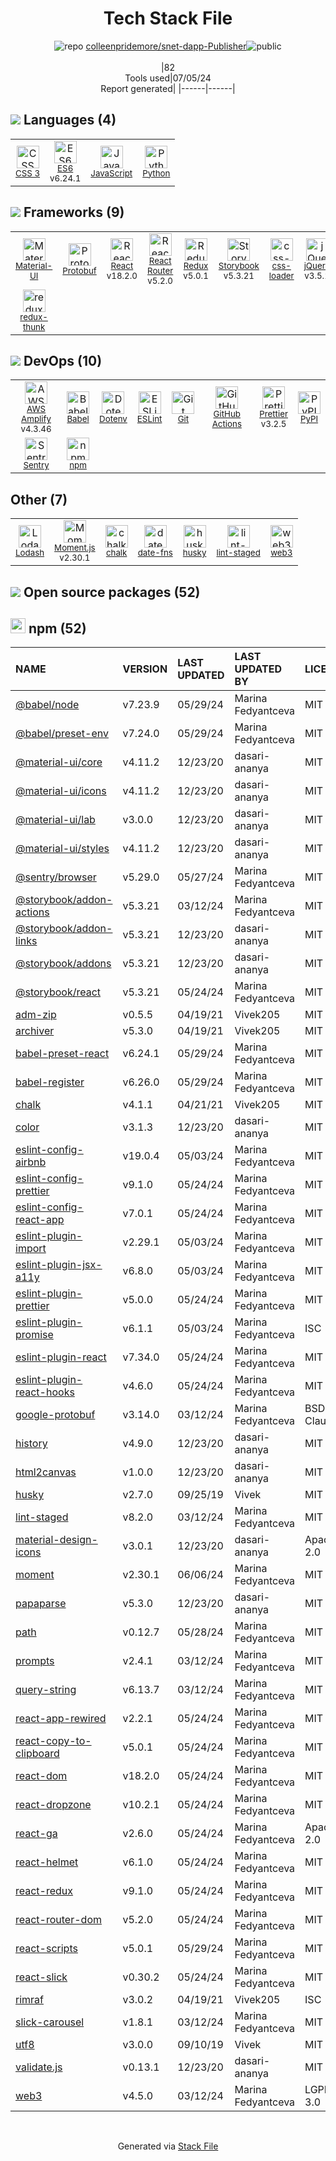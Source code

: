 <!--
&lt;--- Readme.md Snippet without images Start ---&gt;
## Tech Stack
colleenpridemore/snet-dapp-Publisher is built on the following main stack:

- [ES6](http://www.ecma-international.org/ecma-262/6.0/) – Languages
- [JavaScript](https://developer.mozilla.org/en-US/docs/Web/JavaScript) – Languages
- [Python](https://www.python.org) – Languages
- [Material-UI](https://github.com/mui/material-ui) – Front-End Frameworks
- [Protobuf](https://developers.google.com/protocol-buffers/) – Serialization Frameworks
- [React](https://reactjs.org/) – Javascript UI Libraries
- [React Router](https://github.com/rackt/react-router) – JavaScript Framework Components
- [Redux](https://redux.js.org/) – State Management Library
- [Storybook](https://storybook.js.org/) – JavaScript Framework Components
- [css-loader](https://github.com/webpack-contrib/css-loader) – CSS Pre-processors / Extensions
- [jQuery](http://jquery.com/) – Javascript UI Libraries
- [redux-thunk](https://github.com/gaearon/redux-thunk) – State Management Library
- [AWS Amplify](https://github.com/aws/aws-amplify) – AWS Tools
- [Babel](http://babeljs.io/) – JavaScript Compilers
- [ESLint](http://eslint.org/) – Code Review
- [GitHub Actions](https://github.com/features/actions) – Continuous Integration
- [Prettier](https://prettier.io/) – Code Review
- [Sentry](https://sentry.io/welcome/?utm_source=stackshare&utm_medium=link&utm_campaign=profile) – Exception Monitoring
- [Lodash](https://lodash.com) – Javascript Utilities & Libraries
- [Moment.js](http://momentjs.com/) – Javascript Utilities & Libraries
- [date-fns](https://date-fns.org/) – Javascript Utilities & Libraries

Full tech stack [here](/techstack.md)

&lt;--- Readme.md Snippet without images End ---&gt;

&lt;--- Readme.md Snippet with images Start ---&gt;
## Tech Stack
colleenpridemore/snet-dapp-Publisher is built on the following main stack:

- <img width='25' height='25' src='https://img.stackshare.io/service/4109/16407404782_8b9c57eab3.jpg' alt='ES6'/> [ES6](http://www.ecma-international.org/ecma-262/6.0/) – Languages
- <img width='25' height='25' src='https://img.stackshare.io/service/1209/javascript.jpeg' alt='JavaScript'/> [JavaScript](https://developer.mozilla.org/en-US/docs/Web/JavaScript) – Languages
- <img width='25' height='25' src='https://img.stackshare.io/service/993/pUBY5pVj.png' alt='Python'/> [Python](https://www.python.org) – Languages
- <img width='25' height='25' src='https://img.stackshare.io/service/1904/default_44d81cb9fadbc3688b7e91a6d5217d0ea5358b57.png' alt='Material-UI'/> [Material-UI](https://github.com/mui/material-ui) – Front-End Frameworks
- <img width='25' height='25' src='https://img.stackshare.io/service/4393/ma2jqJKH_400x400.png' alt='Protobuf'/> [Protobuf](https://developers.google.com/protocol-buffers/) – Serialization Frameworks
- <img width='25' height='25' src='https://img.stackshare.io/service/1020/OYIaJ1KK.png' alt='React'/> [React](https://reactjs.org/) – Javascript UI Libraries
- <img width='25' height='25' src='https://img.stackshare.io/service/3350/8261421.png' alt='React Router'/> [React Router](https://github.com/rackt/react-router) – JavaScript Framework Components
- <img width='25' height='25' src='https://img.stackshare.io/service/4074/13142323.png' alt='Redux'/> [Redux](https://redux.js.org/) – State Management Library
- <img width='25' height='25' src='https://img.stackshare.io/service/9240/sOct-Txm_400x400.png' alt='Storybook'/> [Storybook](https://storybook.js.org/) – JavaScript Framework Components
- <img width='25' height='25' src='https://img.stackshare.io/service/8074/default_d2b16fd6997fb2e164de645a34f9b8d5a880d999.png' alt='css-loader'/> [css-loader](https://github.com/webpack-contrib/css-loader) – CSS Pre-processors / Extensions
- <img width='25' height='25' src='https://img.stackshare.io/service/1021/lxEKmMnB_400x400.jpg' alt='jQuery'/> [jQuery](http://jquery.com/) – Javascript UI Libraries
- <img width='25' height='25' src='https://img.stackshare.io/service/5448/13142323.png' alt='redux-thunk'/> [redux-thunk](https://github.com/gaearon/redux-thunk) – State Management Library
- <img width='25' height='25' src='https://img.stackshare.io/no-img-open-source.png' alt='AWS Amplify'/> [AWS Amplify](https://github.com/aws/aws-amplify) – AWS Tools
- <img width='25' height='25' src='https://img.stackshare.io/service/2739/-1wfGjNw.png' alt='Babel'/> [Babel](http://babeljs.io/) – JavaScript Compilers
- <img width='25' height='25' src='https://img.stackshare.io/service/3337/Q4L7Jncy.jpg' alt='ESLint'/> [ESLint](http://eslint.org/) – Code Review
- <img width='25' height='25' src='https://img.stackshare.io/service/11563/actions.png' alt='GitHub Actions'/> [GitHub Actions](https://github.com/features/actions) – Continuous Integration
- <img width='25' height='25' src='https://img.stackshare.io/service/7035/default_66f265943abed56bcdbfca1c866a4261b1fbb063.jpg' alt='Prettier'/> [Prettier](https://prettier.io/) – Code Review
- <img width='25' height='25' src='https://img.stackshare.io/service/191/default_9262326592c97828a2a4299dec085a3674dd05f4.png' alt='Sentry'/> [Sentry](https://sentry.io/welcome/?utm_source=stackshare&utm_medium=link&utm_campaign=profile) – Exception Monitoring
- <img width='25' height='25' src='https://img.stackshare.io/service/2438/lodash.png' alt='Lodash'/> [Lodash](https://lodash.com) – Javascript Utilities & Libraries
- <img width='25' height='25' src='https://img.stackshare.io/service/3643/Xrtdc94q_400x400.png' alt='Moment.js'/> [Moment.js](http://momentjs.com/) – Javascript Utilities & Libraries
- <img width='25' height='25' src='https://img.stackshare.io/service/10865/default_5551fb8853689f607a2bc0d5a09355d5a3d52bf0.png' alt='date-fns'/> [date-fns](https://date-fns.org/) – Javascript Utilities & Libraries

Full tech stack [here](/techstack.md)

&lt;--- Readme.md Snippet with images End ---&gt;
-->
<div align="center">

# Tech Stack File
![](https://img.stackshare.io/repo.svg "repo") [colleenpridemore/snet-dapp-Publisher](https://github.com/colleenpridemore/snet-dapp-Publisher)![](https://img.stackshare.io/public_badge.svg "public")
<br/><br/>
|82<br/>Tools used|07/05/24 <br/>Report generated|
|------|------|
</div>

## <img src='https://img.stackshare.io/languages.svg'/> Languages (4)
<table><tr>
  <td align='center'>
  <img width='36' height='36' src='https://img.stackshare.io/service/6727/css.png' alt='CSS 3'>
  <br>
  <sub><a href="https://developer.mozilla.org/en-US/docs/Web/CSS/CSS3">CSS 3</a></sub>
  <br>
  <sub></sub>
</td>

<td align='center'>
  <img width='36' height='36' src='https://img.stackshare.io/service/4109/16407404782_8b9c57eab3.jpg' alt='ES6'>
  <br>
  <sub><a href="http://www.ecma-international.org/ecma-262/6.0/">ES6</a></sub>
  <br>
  <sub>v6.24.1</sub>
</td>

<td align='center'>
  <img width='36' height='36' src='https://img.stackshare.io/service/1209/javascript.jpeg' alt='JavaScript'>
  <br>
  <sub><a href="https://developer.mozilla.org/en-US/docs/Web/JavaScript">JavaScript</a></sub>
  <br>
  <sub></sub>
</td>

<td align='center'>
  <img width='36' height='36' src='https://img.stackshare.io/service/993/pUBY5pVj.png' alt='Python'>
  <br>
  <sub><a href="https://www.python.org">Python</a></sub>
  <br>
  <sub></sub>
</td>

</tr>
</table>

## <img src='https://img.stackshare.io/frameworks.svg'/> Frameworks (9)
<table><tr>
  <td align='center'>
  <img width='36' height='36' src='https://img.stackshare.io/service/1904/default_44d81cb9fadbc3688b7e91a6d5217d0ea5358b57.png' alt='Material-UI'>
  <br>
  <sub><a href="https://github.com/mui/material-ui">Material-UI</a></sub>
  <br>
  <sub></sub>
</td>

<td align='center'>
  <img width='36' height='36' src='https://img.stackshare.io/service/4393/ma2jqJKH_400x400.png' alt='Protobuf'>
  <br>
  <sub><a href="https://developers.google.com/protocol-buffers/">Protobuf</a></sub>
  <br>
  <sub></sub>
</td>

<td align='center'>
  <img width='36' height='36' src='https://img.stackshare.io/service/1020/OYIaJ1KK.png' alt='React'>
  <br>
  <sub><a href="https://reactjs.org/">React</a></sub>
  <br>
  <sub>v18.2.0</sub>
</td>

<td align='center'>
  <img width='36' height='36' src='https://img.stackshare.io/service/3350/8261421.png' alt='React Router'>
  <br>
  <sub><a href="https://github.com/rackt/react-router">React Router</a></sub>
  <br>
  <sub>v5.2.0</sub>
</td>

<td align='center'>
  <img width='36' height='36' src='https://img.stackshare.io/service/4074/13142323.png' alt='Redux'>
  <br>
  <sub><a href="https://redux.js.org/">Redux</a></sub>
  <br>
  <sub>v5.0.1</sub>
</td>

<td align='center'>
  <img width='36' height='36' src='https://img.stackshare.io/service/9240/sOct-Txm_400x400.png' alt='Storybook'>
  <br>
  <sub><a href="https://storybook.js.org/">Storybook</a></sub>
  <br>
  <sub>v5.3.21</sub>
</td>

<td align='center'>
  <img width='36' height='36' src='https://img.stackshare.io/service/8074/default_d2b16fd6997fb2e164de645a34f9b8d5a880d999.png' alt='css-loader'>
  <br>
  <sub><a href="https://github.com/webpack-contrib/css-loader">css-loader</a></sub>
  <br>
  <sub></sub>
</td>

<td align='center'>
  <img width='36' height='36' src='https://img.stackshare.io/service/1021/lxEKmMnB_400x400.jpg' alt='jQuery'>
  <br>
  <sub><a href="http://jquery.com/">jQuery</a></sub>
  <br>
  <sub>v3.5.1</sub>
</td>

</tr>
<tr>
  <td align='center'>
  <img width='36' height='36' src='https://img.stackshare.io/service/5448/13142323.png' alt='redux-thunk'>
  <br>
  <sub><a href="https://github.com/gaearon/redux-thunk">redux-thunk</a></sub>
  <br>
  <sub></sub>
</td>

</tr>
</table>

## <img src='https://img.stackshare.io/devops.svg'/> DevOps (10)
<table><tr>
  <td align='center'>
  <img width='36' height='36' src='https://img.stackshare.io/no-img-open-source.png' alt='AWS Amplify'>
  <br>
  <sub><a href="https://github.com/aws/aws-amplify">AWS Amplify</a></sub>
  <br>
  <sub>v4.3.46</sub>
</td>

<td align='center'>
  <img width='36' height='36' src='https://img.stackshare.io/service/2739/-1wfGjNw.png' alt='Babel'>
  <br>
  <sub><a href="http://babeljs.io/">Babel</a></sub>
  <br>
  <sub></sub>
</td>

<td align='center'>
  <img width='36' height='36' src='https://img.stackshare.io/service/8067/default_90dcb1286af7685c68df319c764b80704df1155b.png' alt='Dotenv'>
  <br>
  <sub><a href="https://github.com/motdotla/dotenv">Dotenv</a></sub>
  <br>
  <sub></sub>
</td>

<td align='center'>
  <img width='36' height='36' src='https://img.stackshare.io/service/3337/Q4L7Jncy.jpg' alt='ESLint'>
  <br>
  <sub><a href="http://eslint.org/">ESLint</a></sub>
  <br>
  <sub></sub>
</td>

<td align='center'>
  <img width='36' height='36' src='https://img.stackshare.io/service/1046/git.png' alt='Git'>
  <br>
  <sub><a href="http://git-scm.com/">Git</a></sub>
  <br>
  <sub></sub>
</td>

<td align='center'>
  <img width='36' height='36' src='https://img.stackshare.io/service/11563/actions.png' alt='GitHub Actions'>
  <br>
  <sub><a href="https://github.com/features/actions">GitHub Actions</a></sub>
  <br>
  <sub></sub>
</td>

<td align='center'>
  <img width='36' height='36' src='https://img.stackshare.io/service/7035/default_66f265943abed56bcdbfca1c866a4261b1fbb063.jpg' alt='Prettier'>
  <br>
  <sub><a href="https://prettier.io/">Prettier</a></sub>
  <br>
  <sub>v3.2.5</sub>
</td>

<td align='center'>
  <img width='36' height='36' src='https://img.stackshare.io/service/12572/-RIWgodF_400x400.jpg' alt='PyPI'>
  <br>
  <sub><a href="https://pypi.org/">PyPI</a></sub>
  <br>
  <sub></sub>
</td>

</tr>
<tr>
  <td align='center'>
  <img width='36' height='36' src='https://img.stackshare.io/service/191/default_9262326592c97828a2a4299dec085a3674dd05f4.png' alt='Sentry'>
  <br>
  <sub><a href="https://sentry.io/welcome/?utm_source=stackshare&utm_medium=link&utm_campaign=profile">Sentry</a></sub>
  <br>
  <sub></sub>
</td>

<td align='center'>
  <img width='36' height='36' src='https://img.stackshare.io/service/1120/lejvzrnlpb308aftn31u.png' alt='npm'>
  <br>
  <sub><a href="https://www.npmjs.com/">npm</a></sub>
  <br>
  <sub></sub>
</td>

</tr>
</table>

## Other (7)
<table><tr>
  <td align='center'>
  <img width='36' height='36' src='https://img.stackshare.io/service/2438/lodash.png' alt='Lodash'>
  <br>
  <sub><a href="https://lodash.com">Lodash</a></sub>
  <br>
  <sub></sub>
</td>

<td align='center'>
  <img width='36' height='36' src='https://img.stackshare.io/service/3643/Xrtdc94q_400x400.png' alt='Moment.js'>
  <br>
  <sub><a href="http://momentjs.com/">Moment.js</a></sub>
  <br>
  <sub>v2.30.1</sub>
</td>

<td align='center'>
  <img width='36' height='36' src='https://img.stackshare.io/service/8072/13122722.png' alt='chalk'>
  <br>
  <sub><a href="https://github.com/chalk/chalk">chalk</a></sub>
  <br>
  <sub></sub>
</td>

<td align='center'>
  <img width='36' height='36' src='https://img.stackshare.io/service/10865/default_5551fb8853689f607a2bc0d5a09355d5a3d52bf0.png' alt='date-fns'>
  <br>
  <sub><a href="https://date-fns.org/">date-fns</a></sub>
  <br>
  <sub></sub>
</td>

<td align='center'>
  <img width='36' height='36' src='https://img.stackshare.io/service/9527/5502029.jpeg' alt='husky'>
  <br>
  <sub><a href="https://github.com/typicode/husky">husky</a></sub>
  <br>
  <sub></sub>
</td>

<td align='center'>
  <img width='36' height='36' src='https://img.stackshare.io/service/10577/11071.jpeg' alt='lint-staged'>
  <br>
  <sub><a href="https://github.com/okonet/lint-staged">lint-staged</a></sub>
  <br>
  <sub></sub>
</td>

<td align='center'>
  <img width='36' height='36' src='https://img.stackshare.io/service/8418/no-img-open-source.png' alt='web3'>
  <br>
  <sub><a href="https://github.com/ethereum/web3.js/">web3</a></sub>
  <br>
  <sub></sub>
</td>

</tr>
</table>


## <img src='https://img.stackshare.io/group.svg' /> Open source packages (52)</h2>

## <img width='24' height='24' src='https://img.stackshare.io/service/1120/lejvzrnlpb308aftn31u.png'/> npm (52)

|NAME|VERSION|LAST UPDATED|LAST UPDATED BY|LICENSE|VULNERABILITIES|
|:------|:------|:------|:------|:------|:------|
|[@babel/node](https://www.npmjs.com/@babel/node)|v7.23.9|05/29/24|Marina Fedyantceva |MIT|N/A|
|[@babel/preset-env](https://www.npmjs.com/@babel/preset-env)|v7.24.0|05/29/24|Marina Fedyantceva |MIT|N/A|
|[@material-ui/core](https://www.npmjs.com/@material-ui/core)|v4.11.2|12/23/20|dasari-ananya |MIT|N/A|
|[@material-ui/icons](https://www.npmjs.com/@material-ui/icons)|v4.11.2|12/23/20|dasari-ananya |MIT|N/A|
|[@material-ui/lab](https://www.npmjs.com/@material-ui/lab)|v3.0.0|12/23/20|dasari-ananya |MIT|N/A|
|[@material-ui/styles](https://www.npmjs.com/@material-ui/styles)|v4.11.2|12/23/20|dasari-ananya |MIT|N/A|
|[@sentry/browser](https://www.npmjs.com/@sentry/browser)|v5.29.0|05/27/24|Marina Fedyantceva |MIT|N/A|
|[@storybook/addon-actions](https://www.npmjs.com/@storybook/addon-actions)|v5.3.21|03/12/24|Marina Fedyantceva |MIT|N/A|
|[@storybook/addon-links](https://www.npmjs.com/@storybook/addon-links)|v5.3.21|12/23/20|dasari-ananya |MIT|N/A|
|[@storybook/addons](https://www.npmjs.com/@storybook/addons)|v5.3.21|12/23/20|dasari-ananya |MIT|N/A|
|[@storybook/react](https://www.npmjs.com/@storybook/react)|v5.3.21|05/24/24|Marina Fedyantceva |MIT|N/A|
|[adm-zip](https://www.npmjs.com/adm-zip)|v0.5.5|04/19/21|Vivek205 |MIT|N/A|
|[archiver](https://www.npmjs.com/archiver)|v5.3.0|04/19/21|Vivek205 |MIT|N/A|
|[babel-preset-react](https://www.npmjs.com/babel-preset-react)|v6.24.1|05/29/24|Marina Fedyantceva |MIT|N/A|
|[babel-register](https://www.npmjs.com/babel-register)|v6.26.0|05/29/24|Marina Fedyantceva |MIT|N/A|
|[chalk](https://www.npmjs.com/chalk)|v4.1.1|04/21/21|Vivek205 |MIT|N/A|
|[color](https://www.npmjs.com/color)|v3.1.3|12/23/20|dasari-ananya |MIT|N/A|
|[eslint-config-airbnb](https://www.npmjs.com/eslint-config-airbnb)|v19.0.4|05/03/24|Marina Fedyantceva |MIT|N/A|
|[eslint-config-prettier](https://www.npmjs.com/eslint-config-prettier)|v9.1.0|05/24/24|Marina Fedyantceva |MIT|N/A|
|[eslint-config-react-app](https://www.npmjs.com/eslint-config-react-app)|v7.0.1|05/24/24|Marina Fedyantceva |MIT|N/A|
|[eslint-plugin-import](https://www.npmjs.com/eslint-plugin-import)|v2.29.1|05/03/24|Marina Fedyantceva |MIT|N/A|
|[eslint-plugin-jsx-a11y](https://www.npmjs.com/eslint-plugin-jsx-a11y)|v6.8.0|05/03/24|Marina Fedyantceva |MIT|N/A|
|[eslint-plugin-prettier](https://www.npmjs.com/eslint-plugin-prettier)|v5.0.0|05/24/24|Marina Fedyantceva |MIT|N/A|
|[eslint-plugin-promise](https://www.npmjs.com/eslint-plugin-promise)|v6.1.1|05/03/24|Marina Fedyantceva |ISC|N/A|
|[eslint-plugin-react](https://www.npmjs.com/eslint-plugin-react)|v7.34.0|05/24/24|Marina Fedyantceva |MIT|N/A|
|[eslint-plugin-react-hooks](https://www.npmjs.com/eslint-plugin-react-hooks)|v4.6.0|05/24/24|Marina Fedyantceva |MIT|N/A|
|[google-protobuf](https://www.npmjs.com/google-protobuf)|v3.14.0|03/12/24|Marina Fedyantceva |BSD-3-Clause|N/A|
|[history](https://www.npmjs.com/history)|v4.9.0|12/23/20|dasari-ananya |MIT|N/A|
|[html2canvas](https://www.npmjs.com/html2canvas)|v1.0.0|12/23/20|dasari-ananya |MIT|N/A|
|[husky](https://www.npmjs.com/husky)|v2.7.0|09/25/19|Vivek |MIT|N/A|
|[lint-staged](https://www.npmjs.com/lint-staged)|v8.2.0|03/12/24|Marina Fedyantceva |MIT|N/A|
|[material-design-icons](https://www.npmjs.com/material-design-icons)|v3.0.1|12/23/20|dasari-ananya |Apache-2.0|N/A|
|[moment](https://www.npmjs.com/moment)|v2.30.1|06/06/24|Marina Fedyantceva |MIT|N/A|
|[papaparse](https://www.npmjs.com/papaparse)|v5.3.0|12/23/20|dasari-ananya |MIT|N/A|
|[path](https://www.npmjs.com/path)|v0.12.7|05/28/24|Marina Fedyantceva |MIT|N/A|
|[prompts](https://www.npmjs.com/prompts)|v2.4.1|03/12/24|Marina Fedyantceva |MIT|N/A|
|[query-string](https://www.npmjs.com/query-string)|v6.13.7|03/12/24|Marina Fedyantceva |MIT|N/A|
|[react-app-rewired](https://www.npmjs.com/react-app-rewired)|v2.2.1|05/24/24|Marina Fedyantceva |MIT|N/A|
|[react-copy-to-clipboard](https://www.npmjs.com/react-copy-to-clipboard)|v5.0.1|05/24/24|Marina Fedyantceva |MIT|N/A|
|[react-dom](https://www.npmjs.com/react-dom)|v18.2.0|05/24/24|Marina Fedyantceva |MIT|N/A|
|[react-dropzone](https://www.npmjs.com/react-dropzone)|v10.2.1|05/24/24|Marina Fedyantceva |MIT|N/A|
|[react-ga](https://www.npmjs.com/react-ga)|v2.6.0|05/24/24|Marina Fedyantceva |Apache-2.0|N/A|
|[react-helmet](https://www.npmjs.com/react-helmet)|v6.1.0|05/24/24|Marina Fedyantceva |MIT|N/A|
|[react-redux](https://www.npmjs.com/react-redux)|v9.1.0|05/24/24|Marina Fedyantceva |MIT|N/A|
|[react-router-dom](https://www.npmjs.com/react-router-dom)|v5.2.0|05/24/24|Marina Fedyantceva |MIT|N/A|
|[react-scripts](https://www.npmjs.com/react-scripts)|v5.0.1|05/29/24|Marina Fedyantceva |MIT|N/A|
|[react-slick](https://www.npmjs.com/react-slick)|v0.30.2|05/24/24|Marina Fedyantceva |MIT|N/A|
|[rimraf](https://www.npmjs.com/rimraf)|v3.0.2|04/19/21|Vivek205 |ISC|N/A|
|[slick-carousel](https://www.npmjs.com/slick-carousel)|v1.8.1|03/12/24|Marina Fedyantceva |MIT|N/A|
|[utf8](https://www.npmjs.com/utf8)|v3.0.0|09/10/19|Vivek |MIT|N/A|
|[validate.js](https://www.npmjs.com/validate.js)|v0.13.1|12/23/20|dasari-ananya |MIT|N/A|
|[web3](https://www.npmjs.com/web3)|v4.5.0|03/12/24|Marina Fedyantceva |LGPL-3.0|N/A|

<br/>
<div align='center'>

Generated via [Stack File](https://github.com/marketplace/stack-file)
